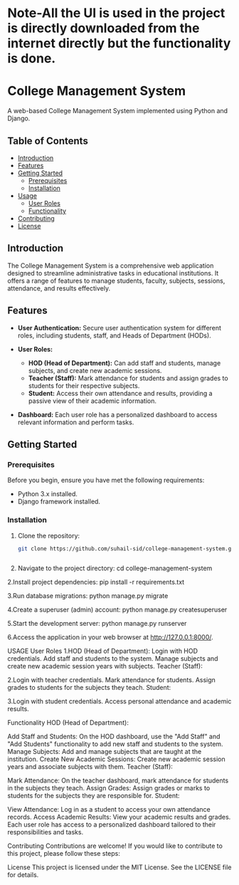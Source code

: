 # Note-All the UI is used in the project is directly downloaded from the internet directly but the functionality is done.

# College Management System

A web-based College Management System implemented using Python and Django.

## Table of Contents

- [Introduction](#introduction)
- [Features](#features)
- [Getting Started](#getting-started)
  - [Prerequisites](#prerequisites)
  - [Installation](#installation)
- [Usage](#usage)
  - [User Roles](#user-roles)
  - [Functionality](#functionality)
- [Contributing](#contributing)
- [License](#license)

## Introduction

The College Management System is a comprehensive web application designed to streamline administrative tasks in educational institutions. It offers a range of features to manage students, faculty, subjects, sessions, attendance, and results effectively.

## Features

- **User Authentication:** Secure user authentication system for different roles, including students, staff, and Heads of Department (HODs).

- **User Roles:**
  - **HOD (Head of Department):** Can add staff and students, manage subjects, and create new academic sessions.
  - **Teacher (Staff):** Mark attendance for students and assign grades to students for their respective subjects.
  - **Student:** Access their own attendance and results, providing a passive view of their academic information.

- **Dashboard:** Each user role has a personalized dashboard to access relevant information and perform tasks.

## Getting Started

### Prerequisites

Before you begin, ensure you have met the following requirements:

- Python 3.x installed.
- Django framework installed.

### Installation

1. Clone the repository:

   ```bash
   git clone https://github.com/suhail-sid/college-management-system.git



1. Navigate to the project directory:
cd college-management-system


2.Install project dependencies:
pip install -r requirements.txt


3.Run database migrations:
python manage.py migrate

4.Create a superuser (admin) account:
python manage.py createsuperuser

5.Start the development server:
python manage.py runserver

6.Access the application in your web browser at http://127.0.0.1:8000/.


USAGE
User Roles
1.HOD (Head of Department):
Login with HOD credentials.
Add staff and students to the system.
Manage subjects and create new academic session years with subjects.
Teacher (Staff):

2.Login with teacher credentials.
Mark attendance for students.
Assign grades to students for the subjects they teach.
Student:

3.Login with student credentials.
Access personal attendance and academic results.



Functionality
HOD (Head of Department):

Add Staff and Students:
On the HOD dashboard, use the "Add Staff" and "Add Students" functionality to add new staff and students to the system.
Manage Subjects:
Add and manage subjects that are taught at the institution.
Create New Academic Sessions:
Create new academic session years and associate subjects with them.
Teacher (Staff):

Mark Attendance:
On the teacher dashboard, mark attendance for students in the subjects they teach.
Assign Grades:
Assign grades or marks to students for the subjects they are responsible for.
Student:

View Attendance:
Log in as a student to access your own attendance records.
Access Academic Results:
View your academic results and grades.
Each user role has access to a personalized dashboard tailored to their responsibilities and tasks.

Contributing
Contributions are welcome! If you would like to contribute to this project, please follow these steps:


License
This project is licensed under the MIT License. See the LICENSE file for details.
